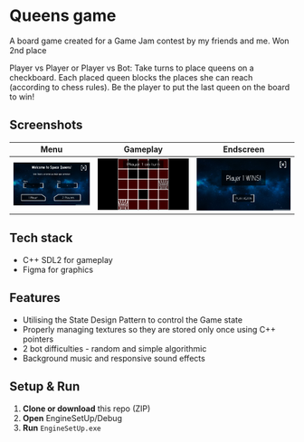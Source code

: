 # Queens game

A board game created for a Game Jam contest by my friends and me. Won 2nd place

Player vs Player or Player vs Bot: Take turns to place queens on a checkboard. Each placed queen blocks the places she can reach (according to chess rules). Be the player to put the last queen on the board to win!

## Screenshots

| Menu | Gameplay | Endscreen |
|:----------------------:|:--------------------:| :--------------------:
| ![Menu](media/menu.png) | ![Gameplay](media/gameplay.png) | ![Endscreen](media/endscreen.png) |

## Tech stack

- C++ SDL2 for gameplay
- Figma for graphics

## Features

- Utilising the State Design Pattern to control the Game state
- Properly managing textures so they are stored only once using C++ pointers
- 2 bot difficulties - random and simple algorithmic
- Background music and responsive sound effects

## Setup & Run

1. **Clone or download** this repo (ZIP)  
2. **Open** EngineSetUp/Debug  
3. **Run** `EngineSetUp.exe`
